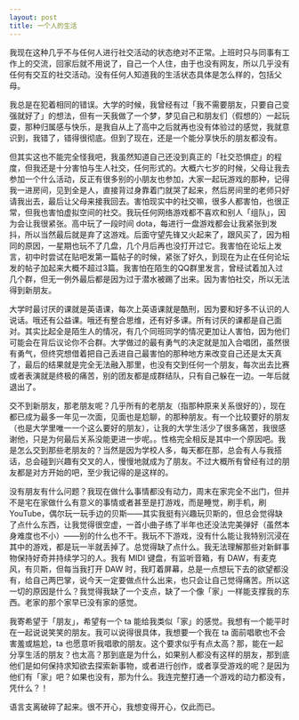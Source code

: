 ```yaml
---
layout: post
title: 一个人的生活
---
```


我现在这种几乎不与任何人进行社交活动的状态绝对不正常。上班时只与同事有工作上的交流，回家后就不用说了，自己一个人住，由于也没有网友，所以几乎没有任何有交互的社交活动。没有任何人知道我的生活状态具体是怎么样的，包括父母。

我总是在犯着相同的错误。大学的时候，我曾经有过「我不需要朋友，只要自己变强就好了」的想法，但有一天我做了一个梦，梦见自己和朋友们（假想的）一起玩耍，那种归属感与快乐，是我自从上了高中之后就再也没有体验过的感觉，我就意识到，我错了，错得很彻底。但到了现在，还是一个能分享快乐的朋友都没有。

但其实这也不能完全怪我吧，我虽然知道自己还没到真正的「社交恐惧症」的程度，但我还是十分害怕与生人社交，任何形式的。大概六七岁的时候，父母让我去参加一个什么活动，反正有很多别的小朋友也参加，大家一起玩游戏的那种，记得我一进房间，见到全是人，直接背过身靠着门就哭了起来，然后房间里的老师只好请我出去，最后让父母来接我回去。害怕现实中的社交嘛，很多人都害怕，也很正常，但我也害怕虚拟空间的社交。我玩任何网络游戏都不喜欢和别人「组队」，因为会让我很紧张。高中玩了一段时间 dota，每进行一盘游戏都会让我紧张到发抖，所以当然最后就是弃了这游戏。后面守望先锋又火起来了，跟风买了，因为相同的原因，一星期也玩不了几盘，几个月后再也没打开过它。我害怕在论坛上发言，初中时尝试在贴吧发第一篇帖子的时候，紧张了好久，到现在为止在任何论坛发的帖子加起来大概不超过3篇。我害怕在陌生的QQ群里发言，曾经试着加入过几个群，但无一例外最后都是因为过于潜水被踢了出来。因为害怕社交，所以无法得到新朋友。

大学时最讨厌的课就是英语课，每次上英语课就是酷刑，因为要和好多不认识的人说话。哦还有公益课。哦还有整合思维，还有好多课。所有讨厌的课都是自己面对。其实比起全是陌生人的情况，有几个同班同学的情况更加让人害怕，因为他们可能会在背后议论你不合群。大学做过的最有勇气的决定就是加入合唱团，虽然很有勇气，但终究想借着把自己丢进自己最害怕的那种地方来改变自己还是太天真了，最后的结果就是完全无法融入那里，也没有交到任何一个朋友，每次出去比赛或者表演就是终极的痛苦，别的团友都是成群结队，只有自己躲在一边。一年后就退出了。

交不到新朋友，那老朋友呢？几乎所有的老朋友（指那种原来关系很好的），现在都已成为最多一年见一次面，见面也是尬聊，的那种朋友。有一个比较要好的朋友（也是大学里唯一一个这么要好的朋友），让我的大学生活少了很多痛苦，我很感谢他，只是为何最后关系没能更进一步呢。。性格完全相反是其中一个原因吧。我是怎么交到那些老朋友的？当然是因为学校人多，每天都在那，总会有人与我搭话，总会碰到兴趣有交叉的人，慢慢地就成为了朋友。不过大概所有曾经有过的朋友都是对方开始的吧，至少我记得的是这样的。

没有朋友有什么问题？我现在做什么事情都没有动力，周末在家完全不出门，但并不是宅在家做什么有意义的事情或者甚至是打游戏，而是睡觉，刷手机，刷 YouTube，偶尔玩一玩手边的贝斯——其实我挺有兴趣玩贝斯的，但总会觉得缺了点什么东西，让我觉得很空虚，一首小曲子练了半年也还没法完美弹好（虽然本身难度也不小）——别的什么也不干。我玩不下游戏，没有什么能让我特别沉浸在其中的游戏，都是玩一半就丢掉了。总觉得缺了点什么。我无法理解那些对新鲜事物保持好奇并持续学习的人。我有 MIDI 键盘，有监听音箱，有 DAW，有麦克风，有贝斯，但每当我打开 DAW 时，我盯着屏幕，总是一点想玩下去的欲望都没有，给自己两巴掌，说今天一定要做点什么出来，也只会让自己觉得痛苦。所以这一切的原因是什么？我觉得我缺了一个支点，缺了一个像「家」一样能支撑我的东西。老家的那个家早已没有家的感觉。

我寄希望于「朋友」，希望有一个 ta 能给我类似「家」的感觉。我想有一个能平时在一起说说笑笑的朋友。我可以说得很具体，我想要一个我在 ta 面前唱歌也不会害羞或尴尬，ta 也愿意听我唱歌的朋友。这个要求似乎有点太高？那，能在一起分享生活的朋友？也太高？那到底是为什么，如果别人都没有这样的朋友，那到底他们是如何保持求知欲去探索新事物，或者进行创作，或者享受游戏的呢？是因为他们有「家」吧？如果也没有，那为什么。我连完整打通一个游戏的动力都没有，凭什么？！

语言支离破碎了起来。很不开心，我想变得开心，仅此而已。